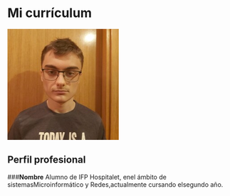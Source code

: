 # Mi currículum
![Imagen](hector.jpg)
## Perfil profesional
###**Nombre**
Alumno de IFP Hospitalet, enel ámbito de sistemasMicroinformático y Redes,actualmente cursando elsegundo año.
